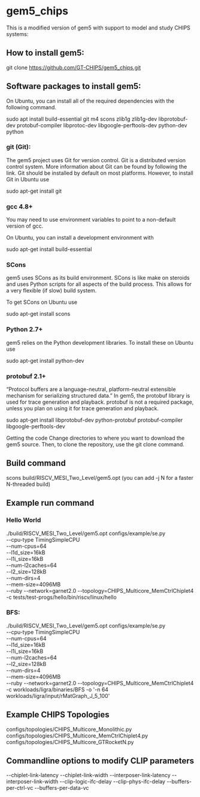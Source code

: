 # gem5_chips

This is a modified version of gem5 with support to model and study CHIPS systems:



How to install gem5:
-------------------------------------

git clone https://github.com/GT-CHIPS/gem5_chips.git


Software packages to install gem5:
-------------------------------------

On Ubuntu, you can install all of the required dependencies with the following command.

sudo apt install build-essential git m4 scons zlib1g zlib1g-dev libprotobuf-dev protobuf-compiler libprotoc-dev libgoogle-perftools-dev python-dev python


### git (Git):

The gem5 project uses Git for version control. Git is a distributed version control system. More information about Git can be found by following the link. Git should be installed by default on most platforms. However, to install Git in Ubuntu use

sudo apt-get install git

### gcc 4.8+

You may need to use environment variables to point to a non-default version of gcc.

On Ubuntu, you can install a development environment with

sudo apt-get install build-essential

### SCons
gem5 uses SCons as its build environment. SCons is like make on steroids and uses Python scripts for all aspects of the build process. This allows for a very flexible (if slow) build system.

To get SCons on Ubuntu use

sudo apt-get install scons

### Python 2.7+
gem5 relies on the Python development libraries. To install these on Ubuntu use

sudo apt-get install python-dev

### protobuf 2.1+
“Protocol buffers are a language-neutral, platform-neutral extensible mechanism for serializing structured data.” In gem5, the protobuf library is used for trace generation and playback. protobuf is not a required package, unless you plan on using it for trace generation and playback.

sudo apt-get install libprotobuf-dev python-protobuf protobuf-compiler libgoogle-perftools-dev

Getting the code
Change directories to where you want to download the gem5 source. Then, to clone the repository, use the git clone command.


Build command
--------------
scons build/RISCV_MESI_Two_Level/gem5.opt
(you can add -j N for a faster N-threaded build)


Example run command
--------------
### Hello World
./build/RISCV_MESI_Two_Level/gem5.opt configs/example/se.py \
--cpu-type TimingSimpleCPU \
--num-cpus=64 \
--l1d_size=16kB \
--l1i_size=16kB \
--num-l2caches=64 \
--l2_size=128kB \
--num-dirs=4 \
--mem-size=4096MB \
--ruby
--network=garnet2.0
--topology=CHIPS_Multicore_MemCtrlChiplet4 \
-c tests/test-progs/hello/bin/riscv/linux/hello

### BFS:
./build/RISCV_MESI_Two_Level/gem5.opt configs/example/se.py \
--cpu-type TimingSimpleCPU \
--num-cpus=64 \
--l1d_size=16kB \
--l1i_size=16kB \
--num-l2caches=64 \
--l2_size=128kB \
--num-dirs=4 \
--mem-size=4096MB \
--ruby
--network=garnet2.0
--topology=CHIPS_Multicore_MemCtrlChiplet4 \
-c workloads/ligra/binaries/BFS -o '-n 64 workloads/ligra/input/rMatGraph_J_5_100'


Example CHIPS Topologies
-----------------
configs/topologies/CHIPS_Multicore_Monolithic.py
configs/topologies/CHIPS_Multicore_MemCtrlChiplet4.py
configs/topologies/CHIPS_Multicore_GTRocketN.py


Commandline options to modify CLIP parameters
-----------------
--chiplet-link-latency
--chiplet-link-width
--interposer-link-latency
--interposer-link-width
--clip-logic-ifc-delay
--clip-phys-ifc-delay
--buffers-per-ctrl-vc
--buffers-per-data-vc
